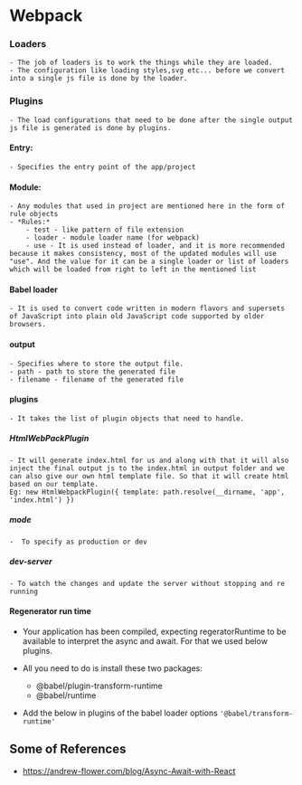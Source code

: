 # Webpack
### Loaders
    - The job of loaders is to work the things while they are loaded.
    - The configuration like loading styles,svg etc... before we convert into a single js file is done by the loader.
### Plugins
    - The load configurations that need to be done after the single output js file is generated is done by plugins.


#### Entry:
    - Specifies the entry point of the app/project
#### Module:
    - Any modules that used in project are mentioned here in the form of rule objects
    - *Rules:*
        - test - like pattern of file extension
        - loader - module loader name (for webpack)
        - use - It is used instead of loader, and it is more recommended because it makes consistency, most of the updated modules will use "use". And the value for it can be a single loader or list of loaders which will be loaded from right to left in the mentioned list

#### Babel loader 
    - It is used to convert code written in modern flavors and supersets of JavaScript into plain old JavaScript code supported by older browsers.

#### output
    - Specifies where to store the output file.
    - path - path to store the generated file
    - filename - filename of the generated file

#### plugins
    - It takes the list of plugin objects that need to handle.
##### HtmlWebPackPlugin
    - It will generate index.html for us and along with that it will also inject the final output js to the index.html in output folder and we can also give our own html template file. So that it will create html based on our template.
    Eg: new HtmlWebpackPlugin({ template: path.resolve(__dirname, 'app', 'index.html') })
##### mode
    -  To specify as production or dev
##### dev-server
    - To watch the changes and update the server without stopping and re running

#### Regenerator run time
 - Your application has been compiled, expecting regeratorRuntime to be available to interpret the async and await. For that we used below plugins.

 - All you need to do is install these two packages:
   -  @babel/plugin-transform-runtime
   -  @babel/runtime
 - Add the below in plugins of the babel loader options
    `'@babel/transform-runtime'`


## Some of References
-  https://andrew-flower.com/blog/Async-Await-with-React
